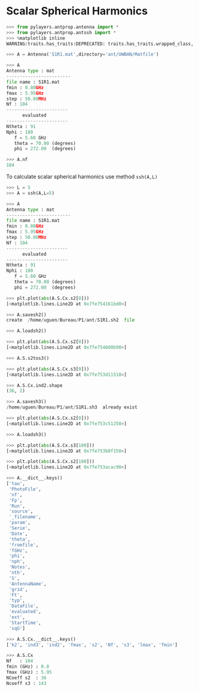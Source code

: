 # Scalar Spherical Harmonics

```python
>>> from pylayers.antprop.antenna import *
>>> from pylayers.antprop.antssh import *
>>> %matplotlib inline
WARNING:traits.has_traits:DEPRECATED: traits.has_traits.wrapped_class, 'the 'implements' class advisor has been deprecated. Use the 'provides' class decorator.
```

```python
>>> A = Antenna('S1R1.mat',directory='ant/UWBAN/Matfile')
```

```python
>>> A
Antenna type : mat
------------------------
file name : S1R1.mat
fmin : 0.80GHz
fmax : 5.95GHz
step : 50.00MHz
Nf : 104
-----------------------
      evaluated        
-----------------------
Ntheta : 91
Nphi : 180
   f = 5.60 GHz 
   theta = 70.00 (degrees) 
   phi = 272.00  (degrees)
```

```python
>>> A.nf
104
```

To calculate scalar spherical harmonics use method `ssh(A,L)`

```python
>>> L = 5
>>> A = ssh(A,L=5)
```

```python
>>> A
Antenna type : mat
------------------------
file name : S1R1.mat
fmin : 0.80GHz
fmax : 5.95GHz
step : 50.00MHz
Nf : 104
-----------------------
      evaluated        
-----------------------
Ntheta : 91
Nphi : 180
   f = 5.60 GHz 
   theta = 70.00 (degrees) 
   phi = 272.00  (degrees)
```

```python
>>> plt.plot(abs(A.S.Cx.s2[0]))
[<matplotlib.lines.Line2D at 0x7fe754161bd0>]
```

```python
>>> A.savesh2()
create  /home/uguen/Bureau/P1/ant/S1R1.sh2  file
```

```python
>>> A.loadsh2()
```

```python
>>> plt.plot(abs(A.S.Cx.s2[0]))
[<matplotlib.lines.Line2D at 0x7fe7540d0b90>]
```

```python
>>> A.S.s2tos3()
```

```python
>>> plt.plot(abs(A.S.Cx.s3[0]))
[<matplotlib.lines.Line2D at 0x7fe753d11510>]
```

```python
>>> A.S.Cx.ind2.shape
(36, 2)
```

```python
>>> A.savesh3()
/home/uguen/Bureau/P1/ant/S1R1.sh3  already exist
```

```python
>>> plt.plot(abs(A.S.Cx.s2[0]))
[<matplotlib.lines.Line2D at 0x7fe753c51250>]
```

```python
>>> A.loadsh3()
```

```python
>>> plt.plot(abs(A.S.Cx.s3[100]))
[<matplotlib.lines.Line2D at 0x7fe753b8f150>]
```

```python
>>> plt.plot(abs(A.S.Cx.s2[100]))
[<matplotlib.lines.Line2D at 0x7fe753acac90>]
```

```python
>>> A.__dict__.keys()
['tau',
 'PhotoFile',
 'nf',
 'Fp',
 'Run',
 'source',
 '_filename',
 'param',
 'Serie',
 'Date',
 'theta',
 'fromfile',
 'fGHz',
 'phi',
 'nph',
 'Notes',
 'nth',
 'S',
 'AntennaName',
 'grid',
 'Ft',
 'typ',
 'DataFile',
 'evaluated',
 'ext',
 'StartTime',
 'sqG']
```

```python
>>> A.S.Cx.__dict__.keys()
['k2', 'ind3', 'ind2', 'fmax', 's2', 'Nf', 's3', 'lmax', 'fmin']
```

```python
>>> A.S.Cx
Nf   : 104
fmin (GHz) : 0.8
fmax (GHz) : 5.95
NCoeff s2  : 36
Ncoeff s3 : 143
```
